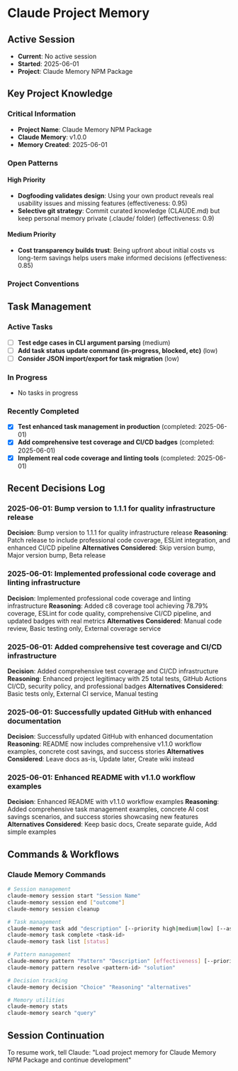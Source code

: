 # Claude Project Memory

## Active Session
- **Current**: No active session
- **Started**: 2025-06-01
- **Project**: Claude Memory NPM Package

## Key Project Knowledge

### Critical Information
- **Project Name**: Claude Memory NPM Package
- **Claude Memory**: v1.0.0
- **Memory Created**: 2025-06-01

### Open Patterns
#### High Priority
- **Dogfooding validates design**: Using your own product reveals real usability issues and missing features (effectiveness: 0.95)
- **Selective git strategy**: Commit curated knowledge (CLAUDE.md) but keep personal memory private (.claude/ folder) (effectiveness: 0.9)
#### Medium Priority
- **Cost transparency builds trust**: Being upfront about initial costs vs long-term savings helps users make informed decisions (effectiveness: 0.85)



### Project Conventions
<!-- Discovered during development -->

## Task Management

### Active Tasks
- [ ] **Test edge cases in CLI argument parsing** (medium)
- [ ] **Add task status update command (in-progress, blocked, etc)** (low)
- [ ] **Consider JSON import/export for task migration** (low)

### In Progress
- No tasks in progress

### Recently Completed
- [x] **Test enhanced task management in production** (completed: 2025-06-01)
- [x] **Add comprehensive test coverage and CI/CD badges** (completed: 2025-06-01)
- [x] **Implement real code coverage and linting tools** (completed: 2025-06-01)

## Recent Decisions Log

### 2025-06-01: Bump version to 1.1.1 for quality infrastructure release
**Decision**: Bump version to 1.1.1 for quality infrastructure release
**Reasoning**: Patch release to include professional code coverage, ESLint integration, and enhanced CI/CD pipeline
**Alternatives Considered**: Skip version bump, Major version bump, Beta release


### 2025-06-01: Implemented professional code coverage and linting infrastructure
**Decision**: Implemented professional code coverage and linting infrastructure
**Reasoning**: Added c8 coverage tool achieving 78.79% coverage, ESLint for code quality, comprehensive CI/CD pipeline, and updated badges with real metrics
**Alternatives Considered**: Manual code review, Basic testing only, External coverage service


### 2025-06-01: Added comprehensive test coverage and CI/CD infrastructure
**Decision**: Added comprehensive test coverage and CI/CD infrastructure
**Reasoning**: Enhanced project legitimacy with 25 total tests, GitHub Actions CI/CD, security policy, and professional badges
**Alternatives Considered**: Basic tests only, External CI service, Manual testing


### 2025-06-01: Successfully updated GitHub with enhanced documentation
**Decision**: Successfully updated GitHub with enhanced documentation
**Reasoning**: README now includes comprehensive v1.1.0 workflow examples, concrete cost savings, and success stories
**Alternatives Considered**: Leave docs as-is, Update later, Create wiki instead


### 2025-06-01: Enhanced README with v1.1.0 workflow examples
**Decision**: Enhanced README with v1.1.0 workflow examples
**Reasoning**: Added comprehensive task management examples, concrete AI cost savings scenarios, and success stories showcasing new features
**Alternatives Considered**: Keep basic docs, Create separate guide, Add simple examples


## Commands & Workflows

### Claude Memory Commands
```bash
# Session management
claude-memory session start "Session Name"
claude-memory session end ["outcome"]
claude-memory session cleanup

# Task management
claude-memory task add "description" [--priority high|medium|low] [--assignee name]
claude-memory task complete <task-id>
claude-memory task list [status]

# Pattern management
claude-memory pattern "Pattern" "Description" [effectiveness] [--priority critical|high|medium|low]
claude-memory pattern resolve <pattern-id> "solution"

# Decision tracking
claude-memory decision "Choice" "Reasoning" "alternatives"

# Memory utilities
claude-memory stats
claude-memory search "query"
```

## Session Continuation
To resume work, tell Claude:
"Load project memory for Claude Memory NPM Package and continue development"
